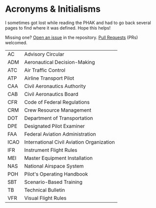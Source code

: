 <!-- ---
title: Acronyms & Initialisms
--- -->

# Acronyms & Initialisms

I sometimes got lost while reading the PHAK and had to go back several pages to find where it was defined. Hope this helps!

Missing one? [Open an issue](https://github.com/hannahscovill/study-guide-ppl/issues/new) in the repository. [Pull Requests](https://github.com/hannahscovill/study-guide-ppl/pulls) (PRs) welcomed.

|||
|-|-|
| AC | Advisory Circular |
| ADM | Aeronautical Decision-Making |
| ATC | Air Traffic Control |
| ATP | Airline Transport Pilot |
| CAA | Civil Aeronautics Authority |
| CAB | Civil Aeronautics Board |
| CFR | Code of Federal Regulations |
| CRM | Crew Resource Management |
| DOT | Department of Transportation |
| DPE | Designated Pilot Examiner |
| FAA | Federal Aviation Administration |
| ICAO | International Civil Aviation Organization |
| IFR | Instrument Flight Rules |
| MEI | Master Equipment Installation |
| NAS | National Airspace System |
| POH | Pilot's Operating Handbook |
| SBT | Scenario-Based Training |
| TB | Technical Bulletin |
| VFR | Visual Flight Rules |
